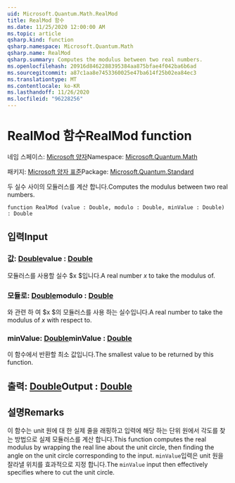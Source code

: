 ```yaml
---
uid: Microsoft.Quantum.Math.RealMod
title: RealMod 함수
ms.date: 11/25/2020 12:00:00 AM
ms.topic: article
qsharp.kind: function
qsharp.namespace: Microsoft.Quantum.Math
qsharp.name: RealMod
qsharp.summary: Computes the modulus between two real numbers.
ms.openlocfilehash: 20916d8462288395384aa875bfae4f042ba6b6ad
ms.sourcegitcommit: a87c1aa8e7453360025e47ba614f25b02ea84ec3
ms.translationtype: MT
ms.contentlocale: ko-KR
ms.lasthandoff: 11/26/2020
ms.locfileid: "96228256"
---
```

# <a name="realmod-function"></a><span data-ttu-id="88c33-102">RealMod 함수</span><span class="sxs-lookup"><span data-stu-id="88c33-102">RealMod function</span></span>

<span data-ttu-id="88c33-103">네임 스페이스: [Microsoft 양자](xref:Microsoft.Quantum.Math)</span><span class="sxs-lookup"><span data-stu-id="88c33-103">Namespace: [Microsoft.Quantum.Math](xref:Microsoft.Quantum.Math)</span></span>

<span data-ttu-id="88c33-104">패키지: [Microsoft 양자 표준](https://nuget.org/packages/Microsoft.Quantum.Standard)</span><span class="sxs-lookup"><span data-stu-id="88c33-104">Package: [Microsoft.Quantum.Standard](https://nuget.org/packages/Microsoft.Quantum.Standard)</span></span>


<span data-ttu-id="88c33-105">두 실수 사이의 모듈러스를 계산 합니다.</span><span class="sxs-lookup"><span data-stu-id="88c33-105">Computes the modulus between two real numbers.</span></span>

```qsharp
function RealMod (value : Double, modulo : Double, minValue : Double) : Double
```


## <a name="input"></a><span data-ttu-id="88c33-106">입력</span><span class="sxs-lookup"><span data-stu-id="88c33-106">Input</span></span>

### <a name="value--double"></a><span data-ttu-id="88c33-107">값: [Double](xref:microsoft.quantum.lang-ref.double)</span><span class="sxs-lookup"><span data-stu-id="88c33-107">value : [Double](xref:microsoft.quantum.lang-ref.double)</span></span>

<span data-ttu-id="88c33-108">모듈러스를 사용할 실수 $x $입니다.</span><span class="sxs-lookup"><span data-stu-id="88c33-108">A real number $x$ to take the modulus of.</span></span>


### <a name="modulo--double"></a><span data-ttu-id="88c33-109">모듈로: [Double](xref:microsoft.quantum.lang-ref.double)</span><span class="sxs-lookup"><span data-stu-id="88c33-109">modulo : [Double](xref:microsoft.quantum.lang-ref.double)</span></span>

<span data-ttu-id="88c33-110">와 관련 하 여 $x $의 모듈러스를 사용 하는 실수입니다.</span><span class="sxs-lookup"><span data-stu-id="88c33-110">A real number to take the modulus of $x$ with respect to.</span></span>


### <a name="minvalue--double"></a><span data-ttu-id="88c33-111">minValue: [Double](xref:microsoft.quantum.lang-ref.double)</span><span class="sxs-lookup"><span data-stu-id="88c33-111">minValue : [Double](xref:microsoft.quantum.lang-ref.double)</span></span>

<span data-ttu-id="88c33-112">이 함수에서 반환할 최소 값입니다.</span><span class="sxs-lookup"><span data-stu-id="88c33-112">The smallest value to be returned by this function.</span></span>



## <a name="output--double"></a><span data-ttu-id="88c33-113">출력: [Double](xref:microsoft.quantum.lang-ref.double)</span><span class="sxs-lookup"><span data-stu-id="88c33-113">Output : [Double](xref:microsoft.quantum.lang-ref.double)</span></span>



## <a name="remarks"></a><span data-ttu-id="88c33-114">설명</span><span class="sxs-lookup"><span data-stu-id="88c33-114">Remarks</span></span>

<span data-ttu-id="88c33-115">이 함수는 unit 원에 대 한 실제 줄을 래핑하고 입력에 해당 하는 단위 원에서 각도를 찾는 방법으로 실제 모듈러스를 계산 합니다.</span><span class="sxs-lookup"><span data-stu-id="88c33-115">This function computes the real modulus by wrapping the real line about the unit circle, then finding the angle on the unit circle corresponding to the input.</span></span>
<span data-ttu-id="88c33-116">`minValue`입력은 unit 원을 잘라낼 위치를 효과적으로 지정 합니다.</span><span class="sxs-lookup"><span data-stu-id="88c33-116">The `minValue` input then effectively specifies where to cut the unit circle.</span></span>